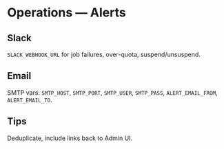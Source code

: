 # Operations — Alerts

## Slack
`SLACK_WEBHOOK_URL` for job failures, over-quota, suspend/unsuspend.

## Email
SMTP vars: `SMTP_HOST`, `SMTP_PORT`, `SMTP_USER`, `SMTP_PASS`, `ALERT_EMAIL_FROM`, `ALERT_EMAIL_TO`.

## Tips
Deduplicate, include links back to Admin UI.
